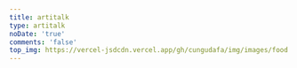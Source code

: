 ```yaml
---
title: artitalk
type: artitalk
noDate: 'true'
comments: 'false'
top_img: https://vercel-jsdcdn.vercel.app/gh/cungudafa/img/images/food.jpg
---
```


<head>
  <script src="https://libs.baidu.com/jquery/2.0.0/jquery.min.js"></script>
</head>
  <body>
      <script>
        var img = "https://vercel-jsdcdn.vercel.app/gh/cungudafa/cdn/img/custom/cungudafa.jpg"; //说说旁边显示的头像
        var appID = "CVLwrCkInSwVzAk7dg8PKGrD-MdYXbMMI";
        var appKEY = "rVMF9CErbxRU7B85ezFQoEGj";
        var per = "5"; //每页显示说说的数量
        var username = "cungudafa"; //Leancloud中设置的用户名
        var placeholder1="只有cungudafa才能评论哦"; //在编辑说说的输入框中的占位符
        var placeholder2="没有密码，不能评论！";  //在编辑密码的输入框中的占位符
        var lazy = 1; //是否开启懒加载动画
       # var bgimg = "https://gitee.com/cungudafa/source/raw/master/img/gif/Sitich/Sitich16.gif"; //背景动画
      </script>
      <div id="lazy"></div>
      <div id="artitalk"></div>
      <script type="text/javascript" src="https://unpkg.com/artitalk"></script>
  </body>
